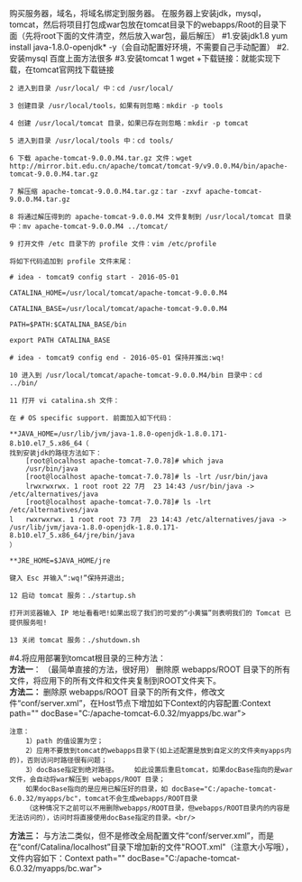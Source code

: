 购买服务器，域名，将域名绑定到服务器。
在服务器上安装jdk，mysql，tomcat，然后将项目打包成war包放在tomcat目录下的webapps/Root的目录下面（先将root下面的文件清空，然后放入war包，最后解压）
#1.安装jdk1.8
	yum install java-1.8.0-openjdk* -y（会自动配置好环境，不需要自己手动配置）
#2.安装mysql
	百度上面方法很多
#3.安装tomcat
	1 wget +下载链接：就能实现下载，在tomcat官网找下载链接

	2 进入到目录 /usr/local/ 中：cd /usr/local/

	3 创建目录 /usr/local/tools，如果有则忽略：mkdir -p tools

	4 创建 /usr/local/tomcat 目录，如果已存在则忽略：mkdir -p tomcat

	5 进入到目录 /usr/local/tools 中：cd tools/

	6 下载 apache-tomcat-9.0.0.M4.tar.gz 文件：wget http://mirror.bit.edu.cn/apache/tomcat/tomcat-9/v9.0.0.M4/bin/apache-tomcat-9.0.0.M4.tar.gz

	7 解压缩 apache-tomcat-9.0.0.M4.tar.gz：tar -zxvf apache-tomcat-9.0.0.M4.tar.gz

	8 将通过解压得到的 apache-tomcat-9.0.0.M4 文件复制到 /usr/local/tomcat 目录中：mv apache-tomcat-9.0.0.M4 ../tomcat/

	9 打开文件 /etc 目录下的 profile 文件：vim /etc/profile

	将如下代码追加到 profile 文件末尾：

	# idea - tomcat9 config start - 2016-05-01

	CATALINA_HOME=/usr/local/tomcat/apache-tomcat-9.0.0.M4
	
	CATALINA_BASE=/usr/local/tomcat/apache-tomcat-9.0.0.M4

	PATH=$PATH:$CATALINA_BASE/bin

	export PATH CATALINA_BASE

	# idea - tomcat9 config end - 2016-05-01 保持并推出:wq!

	10 进入到 /usr/local/tomcat/apache-tomcat-9.0.0.M4/bin 目录中：cd ../bin/

	11 打开 vi catalina.sh 文件：

	在 # OS specific support. 前面加入如下代码：

	**JAVA_HOME=/usr/lib/jvm/java-1.8.0-openjdk-1.8.0.171-8.b10.el7_5.x86_64（
	找到安装jdk的路径方法如下：
		[root@localhost apache-tomcat-7.0.78]# which java
		/usr/bin/java
		[root@localhost apache-tomcat-7.0.78]# ls -lrt /usr/bin/java
		lrwxrwxrwx. 1 root root 22 7月  23 14:43 /usr/bin/java -> /etc/alternatives/java
		[root@localhost apache-tomcat-7.0.78]# ls -lrt /etc/alternatives/java
	l	rwxrwxrwx. 1 root root 73 7月  23 14:43 /etc/alternatives/java -> /usr/lib/jvm/java-1.8.0-openjdk-1.8.0.171-8.b10.el7_5.x86_64/jre/bin/java
	）

	**JRE_HOME=$JAVA_HOME/jre

	键入 Esc 并输入“:wq!”保持并退出;

	12 启动 tomcat 服务：./startup.sh
	
	打开浏览器输入 IP 地址看看吧!如果出现了我们的可爱的“小黄猫”则表明我们的 Tomcat 已提供服务啦!

	13 关闭 tomcat 服务：./shutdown.sh

#4.将应用部署到tomcat根目录的三种方法：<br/>
**方法一**：
	（最简单直接的方法，很好用）    删除原 webapps/ROOT 目录下的所有文件，将应用下的所有文件和文件夹复制到ROOT文件夹下。<br/>
**方法二：**   删除原 webapps/ROOT 目录下的所有文件，修改文件“conf/server.xml”，在Host节点下增加如下Context的内容配置:Context path="" docBase="C:/apache-tomcat-6.0.32/myapps/bc.war"></Context>
	
	注意：    
		1）path 的值设置为空；    
		2）应用不要放到tomcat的webapps目录下(如上述配置是放到自定义的文件夹myapps内的)，否则访问时路径很有问题；   
		3）docBase指定到绝对路径。    如此设置后重启tomcat，如果docBase指向的是war文件，会自动将war解压到 webapps/ROOT 目录；
		如果docBase指向的是应用已解压好的目录，如 docBase="C:/apache-tomcat-6.0.32/myapps/bc"，tomcat不会生成webapps/ROOT目录
		（这种情况下之前可以不用删除webapps/ROOT目录，但webapps/ROOT目录内的内容是无法访问的），访问时将直接使用docBase指定的目录。<br/>


**方法三：**    与方法二类似，但不是修改全局配置文件“conf/server.xml”，而是在“conf/Catalina/localhost”目录下增加新的文件"ROOT.xml"（注意大小写哦），文件内容如下：<?xml version="1.0" encoding="UTF-8"?>Context path="" docBase="C:/apache-tomcat-6.0.32/myapps/bc.war"></Context>